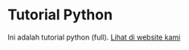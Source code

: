 # Tutorial Python

Ini adalah tutorial python (full). [Lihat di website kami](redmerah.com/articles/tutorial-python-full)
